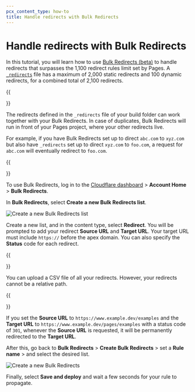 ```yaml
---
pcx_content_type: how-to
title: Handle redirects with Bulk Redirects
---
```


# Handle redirects with Bulk Redirects

In this tutorial, you will learn how to use [Bulk Redirects (beta)](/rules/url-forwarding/bulk-redirects/) to handle redirects that surpasses the 1,100 redirect rules limit set by Pages. A [`_redirects`](/pages/platform/limits/#redirects) file has a maximum of 2,000 static redirects and 100 dynamic redirects, for a combined total of 2,100 redirects.

{{<Aside type="Note">}}

The redirects defined in the `_redirects` file of your build folder can work together with your Bulk Redirects. In case of duplicates, Bulk Redirects will run in front of your Pages project, where your other redirects live.

For example, if you have Bulk Redirects set up to direct `abc.com` to `xyz.com` but also have `_redirects` set up to direct `xyz.com` to `foo.com`, a request for `abc.com` will eventually redirect to `foo.com`.

{{</Aside>}}

To use Bulk Redirects, log in to the [Cloudflare dashboard](https://dash.cloudflare.com) > **Account Home** > **Bulk Redirects**.


In **Bulk Redirects**, select **Create a new Bulk Redirects list**.

![Create a new Bulk Redirects list](/pages/how-to/media/create_a_new_bulk_redirect_list.png)

Create a new list, and in the content type, select **Redirect**. You will be prompted to add your redirect **Source URL** and **Target URL**. Your target URL must include `https://` before the apex domain. You can also specify the **Status** code for each redirect.

{{<Aside type="note">}}

You can upload a CSV file of all your redirects. However, your redirects cannot be a relative path.

{{</Aside>}}

If you set the **Source URL** to `https://www.example.dev/examples` and the **Target URL** to `https://www.example.dev/pages/examples` with a status code of `301`, whenever the **Source URL** is requested, it will be permanently redirected to the **Target URL**.

After this, go back to **Bulk Redirects** > **Create Bulk Redirects** > set a **Rule name** > and select the desired list.

![Create a new Bulk Redirects](/pages/how-to/media/create_new_bulk_redirect.png)

Finally, select **Save and deploy** and wait a few seconds for your rule to propagate.
